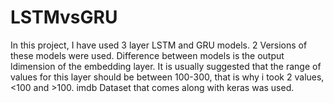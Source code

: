 # LSTMvsGRU
In this project, I have used 3 layer LSTM and GRU models. 2 Versions of these models were used. 
Difference between models is the output ldimension of the embedding layer.
It is usually suggested that the range of values for this layer should be between 100-300, that is why i took 2 values, <100 and >100.
imdb Dataset that comes along with keras was used.
